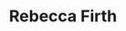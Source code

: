 ---
title: Rebecca Firth
organization: Humanitarian OpenStreetMap Team
country: Peru
image: https://www.hotosm.org/uploads/rebecca-74099a.JPG
---